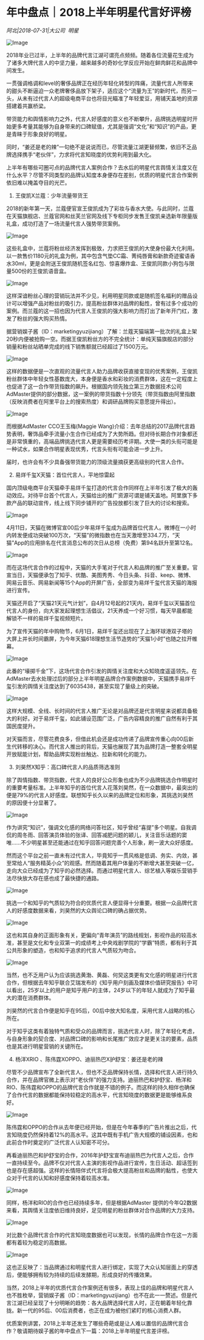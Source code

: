 # 年中盘点｜2018上半年明星代言好评榜

*阿北|2018-07-31|大公司 
                                                明星*

![Image](http://p3.pstatp.com/large/pgc-image/15330856784551b622abc16)

2018年业已过半，上半年的品牌代言江湖可谓亮点频频。随着各位流量花生成为了诸多大牌代言人的中坚力量，越来越多的奇妙化学反应开始在鲜肉鲜花和品牌中间发生。

一贯强调格调和level的奢侈品牌正在经历年轻化转型的阵痛，流量代言人所带来的甜头不断逼迫一众老牌奢侈品放下架子，适应这个“流量为王”的新时代，而另一头，从未有过代言人的超级电商平台也将目光瞄准了年轻爱豆，用铺天盖地的资源搭建着共赢桥梁。

带货能力和舆情影响力之外，代言人好感度的意义也不断攀升，品牌挑选明星时开始更多考量其能够为自身带来的口碑赋值，尤其是强调“文化”和“知识”的产品，更是青睐于形象良好的明星。

同时，“姜还是老的辣”一句绝不是说说而已，尽管流量江湖更替频繁，依旧不乏品牌选择携手“老伙伴”，力求将代言知晓度的优势利用到最大化。

上半年有哪些可圈可点的品牌代言人案例合作？去水后的明星代言舆情关注度又在什么水平？尽管不同类型的品牌认知度本身便存在差别，优质的明星代言合作案例依旧难以掩盖夺目的光芒。

1. 王俊凯X兰蔻：少年流量带货王

2018的新年第一天，兰蔻便官宣王俊凯成为了彩妆与香水大使。与此同时，兰蔻在天猫旗舰店、兰蔻官网和丝芙兰官网及线下专柜同步发售王俊凯亲选新年限量版礼盒，成功打造了一场流量代言人强势带货案例。

![Image](http://p3.pstatp.com/large/pgc-image/15330856613328caef8eb28)

这些礼盒中，兰蔻将粉丝经济发挥到极致，力求把王俊凯的大使身份最大化利用。以一款售价1180元的礼盒为例，其中包含气垫CC霜、菁纯唇膏和新款奇迹蜜语香水30ml，更是会附送王俊凯随机签名红包、惊喜爆炸盒、王俊凯同款小狗包与限量500份的王俊凯语音盒。

![Image](http://p1.pstatp.com/large/pgc-image/153308566136114e6e6a408)

这样深谙粉丝心理的营销玩法并不少见，利用明星同款或是随机签名福利的赠品设计可以增强产品对粉丝的吸引力，提高粉丝群体对品牌的黏性，曾有过多个成功的案例。而兰蔻的这一招也因为代言人王俊凯的强大影响力而打出了新年开门红，激发了粉丝的强大购买热情。

据营销娱子酱（ID：marketingyuzijiang）了解：兰蔻天猫端第一批次的礼盒上架20秒内便被抢购一空。而据王俊凯粉丝方的不完全统计：单纯天猫旗舰店的部分销量和粉丝站晒单完成的线下销售额就已经超过了1500万元。

![Image](http://p9.pstatp.com/large/pgc-image/15330856614531285b3b89e)

这样的数据便是一次直观的流量代言人助力品牌收获直接变现的优秀案例，王俊凯粉丝群体中年轻女性基数庞大，本身便是香水和彩妆的消费群体，这在一定程度上也促进了这一合作带货指数的飙升。根据国内领先独立第三方数据技术公司AdMaster提供的部分数据，这一案例的带货指数十分领先（带货指数由阿里指数（反映消费者在阿里平台上的搜索热度）和调研品牌购买意愿提升得出）。

![Image](http://p98.pstatp.com/large/pgc-image/1533085661560ca672966fc)

而根据AdMaster CCO王玉梅(Maggie Wang)介绍：去年总结的2017品牌代言趋势表明，奢饰品牵手流量小生合作已经成为了大势所趋。但对待长期合作对象都还是非常慎重的，高端品牌挑选代言人更是需要经历考评期。大使一类的头衔可能是一种试水，如果合作明星表现优秀，代言头衔有可能会进一步上升。

届时，也许会有不少具备强带货能力的顶级流量摘获更高级别的代言人合作。

2. 易烊千玺X天猫：首位代言人，平地惊雷起

国内顶级电商平台天猫牵手易烊千玺打造的代言合作同样在上半年引发了极大的轰动效应。对待平台首个代言人，天猫给出的推广资源可谓是铺天盖地。阿里旗下多款产品的联动宣传，线上线下同步铺开的广告投放都引发了巨大的讨论和搜索。

![Image](http://p3.pstatp.com/large/pgc-image/1533085661396964f104533)

4月11日，天猫在微博官宣00后少年易烊千玺成为品牌首位代言人。微博在一小时内转发便成功突破100万次，“天猫”的微指数也在当天激增至334.7万，“天猫”App的应用排名在代言消息公布的次日从总榜（免费）第94名跃升至第12名。

![Image](http://p1.pstatp.com/large/pgc-image/15330856616969814b1e095)

而在这场代言合作的过程中，天猫的大手笔对于代言人和品牌的推广至关重要。官宣当日，天猫便承包了知乎、优酷、美图秀秀、今日头条、抖音、keep、微博、网易云音乐、网易新闻等15个App的开屏广告，全部变为易烊千玺代言天猫的海报进行宣传。

天猫还开启了“天猫21天元气计划”，自4月12号起的21天内，易烊千玺以天猫首位代言人的身份，向大家发起理想生活倡议，21天养成一个好习惯，每天早晨都能解锁不一样的易烊千玺视频短片。

为了宣传天猫的年中购物节，6月1日，易烊千玺还出现在了上海环球港双子塔的大屏上并长时间霸屏，为今年天猫618理想生活节造势的“天猫1小时”也随之拉开帷幕。

![Image](http://p1.pstatp.com/large/pgc-image/153308566187183a3c0bfe8)

此番的“壕掷千金”下，这场代言合作引发的舆情关注度和大众知晓度遥遥领先。在AdMaster去水处理过后的部分上半年明星品牌合作案例数据中，天猫携手易烊千玺引发的舆情关注度达到了6035438，甚至实现了量级上的突破。

![Image](http://p1.pstatp.com/large/pgc-image/1533085661852f2b0db9016)

这样大规模、全线、长时间的代言人推广无论是对品牌还是代言明星来说都具备极大的利好。对于易烊千玺，如此铺设范围广泛，广告内容精良的推广自然有利于其国民度提升。

对天猫而言，尽管花费良多，但借此机会还是成功传递了品牌宣传重心向00后新生代转移的决心。而代言人推出的背后，天猫也展现了其为品牌打造一整套全明星开放赋能计划，帮助品牌实现粉丝触达、拉新和转化的能力。

3. 刘昊然X知乎：高口碑代言人的品质筛选准则

除了舆情指数、带货指数，代言人的良好公众形象也成为不少品牌挑选合作明星时的重要考量标准。上半年知乎的首位代言人花落刘昊然，在一众数据中，最突出的便是79%的代言人好感度。联想知乎长久以来的品牌定位和形象，其挑选刘昊然的原因便十分显著了。

![Image](http://p3.pstatp.com/large/pgc-image/1533085661748659b24beb1)

作为讲究“知识”，强调文化感的网络问答社区，知乎曾经“喜提”多个明星。自我调侃的周冬雨、回答演员体验的张译、回答减肥问题的颖儿，关注音乐话题的窦唯……不少明星甚至还能通过在知乎回答问题完善个人形象，刷一波大众好感度。

然而这个平台之前一直未有过代言人，毕竟知乎一贯风格是低调、务实、内敛，甚至常给人“服务精英小众”的观感。然而随着其用户体量的不断增大甚至突破一亿，走向大众已经成为了知乎的必然选择。而通过明星代言人、综艺植入等娱乐营销手法尽快放大存在感也成了最快捷的通路。

![Image](http://p3.pstatp.com/large/pgc-image/15330856619109321335af8)

挑选一个和知乎的气质较为符合的优质代言人便显得十分重要。根据一众品牌代言人的好感度数据来看，刘昊然的大众舆论口碑的确占据优势。

![Image](http://p98.pstatp.com/large/pgc-image/153308566208240d4580066)

这也和其自身的正面形象有关，更偏向“青年演员”的路线规划，影视作品的较高水准，甚至是文化和专业双第一的成绩考上中央戏剧学院的“学霸”特质，都有利于其公共形象的塑造，也和知乎追求的代言人气质较为吻合。

![Image](http://p3.pstatp.com/large/pgc-image/153308566267547bc032742)

当然，也不乏用户认为应该挑选黄渤、黄磊、何炅这类更有文化感的明星进行代言合作，但根据去年知乎联合艾瑞发布的《知乎用户刻画及媒体价值研究报告》中可以看出，25岁以上的用户是知乎用户的主体，24岁以下的年轻人就成为了知乎最大的潜在消费群体。

刘昊然的代言合作便是知乎在95后，00后中放大知名度，采用代言人战略的核心所在。

对于知乎这类有着独特气质和受众的品牌而言，挑选代言人时，除了年轻化考虑，与自身形象的契合度、对品牌口碑的影响和长尾推广效应才是更关注的要素，品质也是其进行明星营销的关键所在。

4. 杨洋XRIO 、陈伟霆XOPPO、迪丽热巴X护舒宝：姜还是老的辣

尽管不少品牌宣布了全新代言人，但也不乏品牌保持长情，选择和代言人进行持久合作，并在品牌官微上表示对“老伙伴”的强力支持。迪丽热巴和护舒宝、杨洋和RIO、陈伟霆和OPPO的品牌代言合作就是不错的例子。而这样的持久相伴也确保了合作代言的数据都能保持较稳定的高水平，代言知晓度的数据更是能够维系良好。

![Image](http://p9.pstatp.com/large/pgc-image/1533085662193d5bf3cb899)

陈伟霆和OPPO的合作从去年便已经开始，但是在今年春季的广告片推出之后，代言知晓度仍然保持着12%的高水平。这其中既有手机广告大规模的铺设因素，也和此前合作时奠定的广泛代言人认知密不可分。

再看迪丽热巴和护舒宝的合作，2016年护舒宝宣布迪丽热巴为代言人之后，合作一直持续至今。品牌不仅对代言人主演的影视作品进行宣传，生日活动、超话签到也是存在感超强。这样的长情陪伴式代言将会极大提高粉丝和品牌的黏性，也使大众对于代言的认知和好感度保持着较高水准。

![Image](http://p1.pstatp.com/large/pgc-image/153308566233816d6561fb0)

同样，杨洋和RIO的合作也已经持续多年，但是根据AdMaster 提供的今年Q2数据来看，其舆情关注度依旧维持良好，足见明星的粉丝群体对合作品牌的大力支持。

![Image](http://p98.pstatp.com/large/pgc-image/1533085662373a6135bdaa4)

对比数个品牌代言合作的代言知晓度数据也可以发现，长情的品牌合作在这一方面都有着较为稳定的高数据。

![Image](http://p3.pstatp.com/large/pgc-image/153308566246241253b53c9)

这也正反映了：当品牌通过和明星代言人进行绑定，实现了大众认知层面上的穿透后，便能够拥有较为持续的后续发酵期，形成良好的传播效果。

当然，2018上半年的优质代言合作案例还有很多，表现上佳的品牌和明星代言人也不胜枚举，营销娱子酱（ID：marketingyuzijiang）也不在此一一赘述。但是代言江湖已经呈现了十分明晰的趋势：各大品牌选择代言人时，正在朝着年轻化靠拢。新一代的95后、00后消费者，也正在成为被他们紧盯的核心消费人群。

优质案例讲罢，2018上半年还发生了哪些奇葩或是让人难以置信的品牌代言合作？敬请期待娱子酱的年中盘点下一篇：2018上半年明星代言差评榜。

